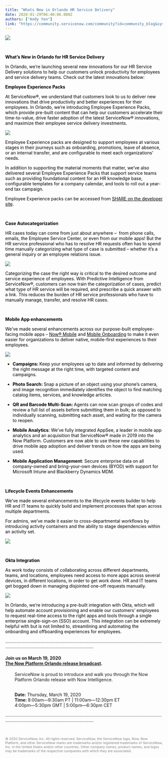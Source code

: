 ```yaml
---
title: "Whats New in Orlando HR Service Delivery"
date: 2020-01-29T06:40:06.000Z
authors: ["Andy Yen"]
link: "https://community.servicenow.com/community?id=community_blog&sys_id=6c87f372db668854414eeeb5ca96195d"
---
```

<p><strong><img style="max-width: 100%; max-height: 480px;" src="https://community.servicenow.com/439b9e2fdb0fcc101cd8a345ca96190e.iix" /></strong></p>
<p> </p>
<p><span style="color: #000000;"><strong>What’s New in Orlando for HR Service Delivery</strong></span></p>
<p><span style="color: #000000;">In Orlando, we’re launching several new innovations for our HR Service Delivery solutions to help our customers unlock productivity for employees and service delivery teams. Check out the latest innovations below:</span></p>
<p><span style="color: #000000;"><strong>Employee Experience Packs</strong></span></p>
<p><span style="color: #000000;">At ServiceNow®, we understand that customers look to us to deliver new innovations that drive productivity and better experiences for their employees. In Orlando, we’re introducing Employee Experience Packs, which provide pre-built content that can help our customers accelerate their time-to-value, drive faster adoption of the latest ServiceNow® innovations, and maximize their employee service delivery investments.</span></p>
<p><span style="color: #000000;"><img style="max-width: 100%; max-height: 480px;" src="https://community.servicenow.com/7d2befa71b4bc890ada243f6fe4bcb6b.iix" /></span></p>
<p><span style="color: #000000;">Employee Experience packs are designed to support employees at various stages in their journeys such as onboarding, promotions, leave of absence, or an internal transfer, and are configurable to meet each organizations’ needs.</span></p>
<p><span style="color: #000000;">In addition to supporting the material moments that matter, we’ve also delivered several Employee Experience Packs that support service teams such as providing foundational content for an HR knowledge base, configurable templates for a company calendar, and tools to roll out a year-end tax campaign.</span></p>
<p><span style="color: #000000;">Employee Experience packs can be accessed from <a style="color: #000000;" href="https://developer.servicenow.com/app.do#!/share/contents?category&#61;Employee%20Experience%20Packs&amp;page&#61;1" rel="nofollow">SHARE on the developer site</a>.  </span></p>
<p><span style="color: #000000;"> </span></p>
<p><span style="color: #000000;"><strong>Case Autocategorization</strong></span></p>
<p><span style="color: #000000;">HR cases today can come from just about anywhere –  from phone calls, emails, the Employee Service Center, or even from our mobile apps! But the HR service professional who has to resolve HR requests often has to spend time manually categorizing what type of case is submitted – whether it’s a general inquiry or an employee relations issue.</span></p>
<p><span style="color: #000000;"><img style="max-width: 100%; max-height: 480px;" src="https://community.servicenow.com/786ba32b1b4bc890ada243f6fe4bcb31.iix" /></span></p>
<p><span style="color: #000000;">Categorizing the case the right way is critical to the desired outcome and service experience of employees. With Predictive Intelligence from ServiceNow®, customers can now train the categorization of cases, predict what type of HR service will be required, and prescribe a quick answer with a link. This reduces the burden of HR service professionals who have to manually manage, transfer, and resolve HR cases.</span></p>
<p><span style="color: #000000;"> </span></p>
<p><span style="color: #000000;"><strong>Mobile App enhancements</strong></span></p>
<p><span style="color: #000000;">We’ve made several enhancements across our purpose-built employee-facing mobile apps – <a style="color: #000000;" href="https://www.servicenow.com/products/now-mobile.html" rel="nofollow">Now® Mobile</a> and <a style="color: #000000;" href="https://www.servicenow.com/products/mobile-employee-onboarding.html" rel="nofollow">Mobile Onboarding</a> to make it even easier for organizations to deliver native, mobile-first experiences to their employees.</span></p>
<p><span style="color: #000000;"><img style="max-width: 100%; max-height: 480px;" src="https://community.servicenow.com/3aeb6bab1b4bc890ada243f6fe4bcb4e.iix" /></span></p>
<ul><li><span style="color: #000000;"><strong>Campaigns: </strong>Keep your employees up to date and informed by delivering the right message at the right time, with targeted content and campaigns.</span></li></ul>
<ul><li><span style="color: #000000;"><strong>Photo Search: </strong>Snap a picture of an object using your phone’s camera, and image recognition immediately identifies the object to find matching catalog items, services, and knowledge articles.</span></li></ul>
<ul><li><span style="color: #000000;"><strong>QR and Barcode Multi-Scan: </strong>Agents can now scan groups of codes and review a full list of assets before submitting them in bulk; as opposed to individually scanning, submitting each asset, and waiting for the camera to reopen.</span></li></ul>
<ul><li><span style="color: #000000;"><strong>Mobile Analytics</strong>: We’ve fully integrated AppSee, a leader in mobile app analytics and an acquisition that ServiceNow® made in 2019 into the Now Platform. Customers are now able to use these new capabilities to drive mobile app adoption and deliver trends on how the apps are being used.</span></li></ul>
<ul><li><span style="color: #000000;"><strong>Mobile Application Management</strong>: Secure enterprise data on all company-owned and bring-your-own devices (BYOD) with support for Microsoft Intune and Blackberry Dynamics MDM. </span></li></ul>
<p><span style="color: #000000;"> </span></p>
<p><span style="color: #000000;"><strong>Lifecycle Events Enhancements</strong></span></p>
<p><span style="color: #000000;">We’ve made several enhancements to the lifecycle events builder to help HR and IT teams to quickly build and implement processes that span across multiple departments.</span></p>
<p><span style="color: #000000;">For admins, we’ve made it easier to cross-departmental workflows by introducing activity containers and the ability to stage dependencies within an activity set.</span></p>
<p><span style="color: #000000;"><img style="max-width: 100%; max-height: 480px;" src="https://community.servicenow.com/6f9ca3ef1b4bc890ada243f6fe4bcb13.iix" /></span></p>
<p><span style="color: #000000;"> </span></p>
<p><span style="color: #000000;"><strong>Okta Integration</strong></span></p>
<p><span style="color: #000000;">As work today consists of collaborating across different departments, teams, and locations, employees need access to more apps across several devices, in different locations, in order to get work done. HR and IT teams get bogged down in managing disjointed one-off requests manually.</span></p>
<p><span style="color: #000000;"><img style="max-width: 100%; max-height: 480px;" src="https://community.servicenow.com/a9eca3231b8bc890ada243f6fe4bcba3.iix" /></span></p>
<p><span style="color: #000000;">In Orlando, we’re introducing a pre-built integration with Okta, which will help automate account provisioning and enable our customers’ employees to request real-time access to the right apps and tools through a single enterprise single-sign-on (SSO) account. This integration can be extremely helpful with but is not limited to, streamlining and automating the onboarding and offboarding experiences for employees.</span></p>
<p>..................................................................................................................................................................................................</p>
<h4 class="ng-scope">Join us on March 19, 2020 <br /><a href="https://go.servicenow.com/LP&#61;14127?referenceSource&#61;communityblog" target="_blank" rel="noopener noreferrer nofollow">The Now Platform Orlando release broadcast</a>.</h4>
<p class="ng-scope" style="padding-left: 30px;">ServiceNow is proud to introduce and walk you through the Now Platform Orlando release with Now Intelligence.</p>
<p class="ng-scope" style="padding-left: 30px;"><br /><strong>Date:</strong> Thursday, March 19, 2020 <br /> <strong>Time: </strong>8:00am—9:30am PT | 11:00am—12:30pm ET <br /> 4:00pm—5:30pm GMT | 5:00pm—6:30pm CET</p>
<p class="ng-scope">..................................................................................................................................................................................................</p>
<p> </p>
<p><span style="font-size: 8pt; color: #808080;"><span class="TextRun SCXW76328093 BCX0" lang="EN-US"><span class="NormalTextRun CommentStart SCXW76328093 BCX0">© 2020 ServiceNow, Inc. All rights reserved. ServiceNow, the ServiceNow logo, Now, Now Platform, and other ServiceNow marks are trademarks and/or registered trademarks of ServiceNow, Inc. in the United States and/or other countries. Other company names, product names, and logos may be trademarks of the respective companies with which they are associated.</span></span><span class="EOP SCXW76328093 BCX0"> </span></span></p>